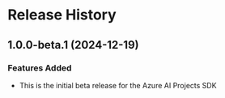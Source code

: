 # Release History

## 1.0.0-beta.1 (2024-12-19)

### Features Added

- This is the initial beta release for the Azure AI Projects SDK
